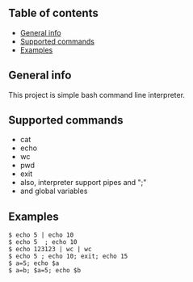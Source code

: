 ## Table of contents
* [General info](#general-info)
* [Supported commands](#supported-commands)
* [Examples](#examples)

## General info
This project is simple bash command line interpreter.

## Supported commands
* cat
* echo
* wc
* pwd
* exit
* also, interpreter support pipes and ";"
* and global variables

## Examples
```
$ echo 5 | echo 10
$ echo 5  ; echo 10
$ echo 123123 | wc | wc
$ echo 5 ; echo 10; exit; echo 15
$ a=5; echo $a
$ a=b; $a=5; echo $b
```
